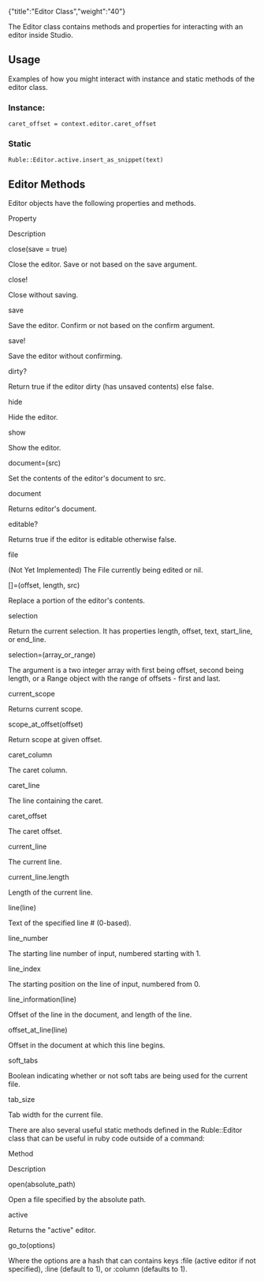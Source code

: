 {"title":"Editor Class","weight":"40"}

The Editor class contains methods and properties for interacting with an editor inside Studio.

## Usage

Examples of how you might interact with instance and static methods of the editor class.

### Instance:

`caret_offset = context.editor.caret_offset`

### Static

`Ruble::Editor.active.insert_as_snippet(text)`

## Editor Methods

Editor objects have the following properties and methods.

Property

Description

close(save = true)

Close the editor. Save or not based on the save argument.

close!

Close without saving.

save

Save the editor. Confirm or not based on the confirm argument.

save!

Save the editor without confirming.

dirty?

Return true if the editor dirty (has unsaved contents) else false.

hide

Hide the editor.

show

Show the editor.

document=(src)

Set the contents of the editor's document to src.

document

Returns editor's document.

editable?

Returns true if the editor is editable otherwise false.

file

(Not Yet Implemented) The File currently being edited or nil.

\[\]=(offset, length, src)

Replace a portion of the editor's contents.

selection

Return the current selection. It has properties length, offset, text, start\_line, or end\_line.

selection=(array\_or\_range)

The argument is a two integer array with first being offset, second being length, or a Range object with the range of offsets - first and last.

current\_scope

Returns current scope.

scope\_at\_offset(offset)

Return scope at given offset.

caret\_column

The caret column.

caret\_line

The line containing the caret.

caret\_offset

The caret offset.

current\_line

The current line.

current\_line.length

Length of the current line.

line(line)

Text of the specified line # (0-based).

line\_number

The starting line number of input, numbered starting with 1.

line\_index

The starting position on the line of input, numbered from 0.

line\_information(line)

Offset of the line in the document, and length of the line.

offset\_at\_line(line)

Offset in the document at which this line begins.

soft\_tabs

Boolean indicating whether or not soft tabs are being used for the current file.

tab\_size

Tab width for the current file.

There are also several useful static methods defined in the Ruble::Editor class that can be useful in ruby code outside of a command:

Method

Description

open(absolute\_path)

Open a file specified by the absolute path.

active

Returns the "active" editor.

go\_to(options)

Where the options are a hash that can contains keys :file (active editor if not specified), :line (default to 1), or :column (defaults to 1).
